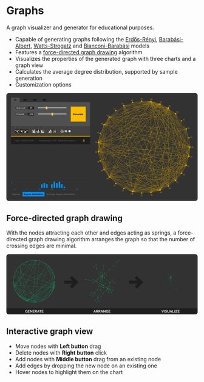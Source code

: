 # Graphs

A graph visualizer and generator for educational purposes.


* Capable of generating graphs following the [Erdős-Rényi](https://en.wikipedia.org/wiki/Erd%C5%91s%E2%80%93R%C3%A9nyi_model), [Barabási-Albert](https://en.wikipedia.org/wiki/Barab%C3%A1si%E2%80%93Albert_model), [Watts-Strogatz](https://en.wikipedia.org/wiki/Watts%E2%80%93Strogatz_model) and [Bianconi-Barabási](https://en.wikipedia.org/wiki/Bianconi%E2%80%93Barab%C3%A1si_model) models
* Features a [force-directed graph drawing](https://en.wikipedia.org/wiki/Force-directed_graph_drawing) algorithm
* Visualizes the properties of the generated graph with three charts and a graph view
* Calculates the average degree distribution, supported by sample generation
* Customization options

![](images/Screenshot1.png)

## Force-directed graph drawing

With the nodes attracting each other and edges acting as springs, a force-directed graph drawing algorithm arranges the graph so that the number of crossing edges are minimal.

![](images/Pipeline.png)

## Interactive graph view

* Move nodes with **Left button** drag
* Delete nodes with **Right button** click
* Add nodes with **Middle button** drag from an existing node
* Add edges by dropping the new node on an existing one
* Hover nodes to highlight them on the chart